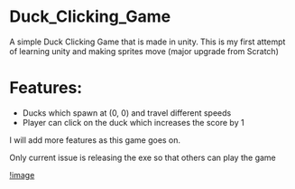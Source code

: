 # Duck_Clicking_Game
A simple Duck Clicking Game that is made in unity. This is my first attempt of learning unity and making sprites move (major upgrade from Scratch)
<h1>Features: </h1>
<ul>
  <li>Ducks which spawn at (0, 0) and travel different speeds</li>
  <li>Player can click on the duck which increases the score by 1</h1>
  
  </ul>
  
  I will add more features as this game goes on.
  
  Only current issue is releasing the exe so that others can play the game
  
[!image](https://user-images.githubusercontent.com/90732327/212202251-0c49c7ff-b4ff-4e87-8a47-77548a22bb04.png)
